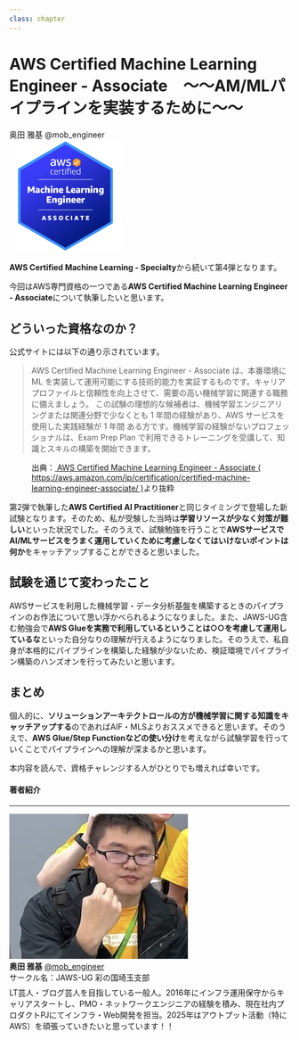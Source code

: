 ```yaml
---
class: chapter
---
```


# AWS Certified Machine Learning Engineer - Associate　～～AM/MLパイプラインを実装するために～～

<div class="flush-right">
奥田 雅基 @mob_engineer
</div>

<img src="images/chap-mob_engineer-certificates/aws-certified-machine-learning-engineer-associate.png" width="40%">


**AWS Certified Machine Learning - Specialty**から続いて第4弾となります。

今回はAWS専門資格の一つである**AWS Certified Machine Learning Engineer - Associate**について執筆したいと思います。

## どういった資格なのか？

公式サイトには以下の通り示されています。

>AWS Certified Machine Learning Engineer - Associate は、本番環境に ML を実装して運用可能にする技術的能力を実証するものです。キャリアプロファイルと信頼性を向上させて、需要の高い機械学習に関連する職務に備えましょう。
>この試験の理想的な候補者は、機械学習エンジニアリングまたは関連分野で少なくとも 1 年間の経験があり、AWS サービスを使用した実践経験が 1 年間 ある方です。機械学習の経験がないプロフェッショナルは、Exam Prep Plan で利用できるトレーニングを受講して、知識とスキルの構築を開始できます。

<figure><figcaption>出典：<a href="https://aws.amazon.com/jp/certification/certified-machine-learning-engineer-associate/"> AWS Certified Machine Learning Engineer - Associate ( https://aws.amazon.com/jp/certification/certified-machine-learning-engineer-associate/ )</a>より抜粋</figcaption></figure>

第2弾で執筆した**AWS Certified AI Practitioner**と同じタイミングで登場した新試験となります。そのため、私が受験した当時は**学習リソースが少なく対策が難しい**といった状況でした。そのうえで、試験勉強を行うことで**AWSサービスでAI/MLサービスをうまく運用していくために考慮しなくてはいけないポイントは何か**をキャッチアップすることができると思いました。

## 試験を通じて変わったこと

AWSサービスを利用した機械学習・データ分析基盤を構築するときのパイプラインのお作法について思い浮かべられるようになりました。また、JAWS-UG含む勉強会で**AWS Glueを実務で利用しているということは○○を考慮して運用しているな**といった自分なりの理解が行えるようになりました。そのうえで、私自身が本格的にパイプラインを構築した経験が少ないため、検証環境でパイプライン構築のハンズオンを行ってみたいと思います。

## まとめ

個人的に、**ソリューションアーキテクトロールの方が機械学習に関する知識をキャッチアップする**のであればAIF・MLSよりおススメできると思います。そのうえで、**AWS Glue/Step Functionなどの使い分け**を考えながら試験学習を行っていくことでパイプラインへの理解が深まるかと思います。

本内容を読んで、資格チャレンジする人がひとりでも増えれば幸いです。

#### 著者紹介

---

<div class="author-profile">
    <img src="images/mobengineer.png">
    <div>
        <div>
            <b>奥田 雅基</b>
            <a href="https://x.com/mob_engineer">@mob_engineer</a>
        </div>
        <div>
            サークル名：JAWS-UG 彩の国埼玉支部
        </div>
    </div>
</div>
<p style="margin-top: 0.5em; margin-bottom: 2em;">
LT芸人・ブログ芸人を目指している一般人。2016年にインフラ運用保守からキャリアスタートし、PMO・ネットワークエンジニアの経験を積み、現在社内プロダクトPJにてインフラ・Web開発を担当。2025年はアウトプット活動（特にAWS）を頑張っていきたいと思っています！！
</p>